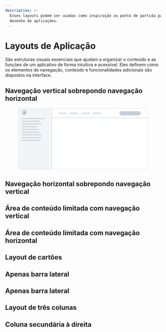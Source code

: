 ```yaml
---
description: >-
  Esses layouts podem ser usadas como inspiração ou ponto de partida para o
  desenho de aplicações.
---
```


# Layouts de Aplicação

São estruturas visuais essenciais que ajudam a organizar o conteúdo e as funções de um aplicativo de forma intuitiva e acessível. Eles definem como os elementos de navegação, conteúdo e funcionalidades adicionais são dispostos na interface.

## Navegação vertical sobrepondo navegação horizontal

<figure><img src="../.gitbook/assets/image (18).png" alt=""><figcaption></figcaption></figure>

## Navegação horizontal sobrepondo navegação vertical

## Área de conteúdo limitada com navegação vertical

## Área de conteúdo limitada com navegação horizontal

## Layout de cartões

## Apenas barra lateral

## Apenas barra lateral

## Layout de três colunas

## Coluna secundária à direita
